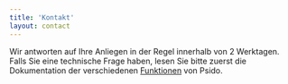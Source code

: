 ```yaml
---
title: 'Kontakt'
layout: contact
---
```


Wir antworten auf Ihre Anliegen in der Regel innerhalb von 2 Werktagen. Falls Sie eine technische Frage haben, lesen Sie bitte zuerst die Dokumentation der verschiedenen [Funktionen](/services) von Psido.